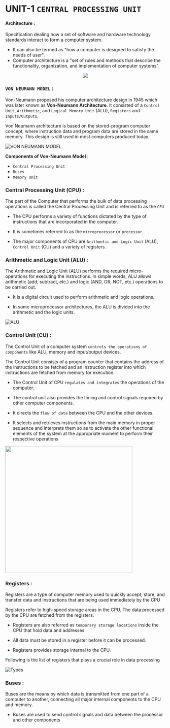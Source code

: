 # UNIT-1 `CENTRAL PROCESSING UNIT`

#### **Architecture** :
Specification dealing how a set of software and hardware technology standards interact to form a computer system.
- It can also be termed as "how a computer is designed to satisfy the needs of user".
- Computer architecture is a "set of rules and methods that describe the functionality, organization, and implementation of computer systems".
<p align="center">
<img src="https://upload.wikimedia.org/wikipedia/commons/d/d8/ABasicComputer.gif"/>
</p>

### **`VON NEUMANN MODEL`** : 
Von-Neumann proposed his computer architecture design in 1945 which was later known as **Von-Neumann Architecture**. It consisted of a `Control Unit`, `Arithmetic`, and `Logical Memory Unit` (ALU), `Registers` and `Inputs/Outputs`.

Von Neumann architecture is based on the stored-program computer concept, where instruction data and program data are stored in the same memory. This design is still used in most computers produced today.


![VON NEUMANN MODEL](https://static.javatpoint.com/tutorial/coa/images/von-neumann-model.png)

**Components of Von-Neumann Model** : 

- `Central Processing Unit` 
- `Buses` 
- `Memory Unit`   


###  **Central Processing Unit (CPU)** : 
The part of the Computer that performs the bulk of data processing operations is called the Central Processing Unit and is referred to as the `CPU` 

- The CPU performs a variety of functions dictated by the type of instructions that are incorporated in the computer.

- It is sometimes referred to as the `microprocessor` or `processor`.

- The major components of CPU are `Arithmetic and Logic Unit` (ALU), `Control Unit` (CU) and a variety of registers.


### **Arithmetic and Logic Unit (ALU)** : 

The Arithmetic and Logic Unit (ALU) performs the required micro-operations for executing the instructions. In simple words, ALU allows arithmetic (add, subtract, etc.) and logic (AND, OR, NOT, etc.) operations to be carried out.

-  It is a digital circuit used to perform arithmetic and logic operations. 

-  In some microprocessor architectures, the ALU is divided into the arithmetic and the logic units.

![ALU](https://encrypted-tbn0.gstatic.com/images?q=tbn:ANd9GcTqETcmGHdkc3V-N1NciFZQbG21TqAXyiSERA&usqp=CAU) 

### **Control Unit (CU)** : 
The Control Unit of a computer system `controls the operations of components` like ALU, memory and input/output devices.

The Control Unit consists of a program counter that contains the address of the instructions to be fetched and an instruction register into which instructions are fetched from memory for execution.

- The Control Unit of CPU `regulates and integrates` the operations of the computer. 

- The control unit also provides the timing and control signals required by other computer components. 
- It directs the `flow of data` between the CPU and the other devices. 
- It selects and retrieves instructions from the main memory in proper sequence and interprets them so as to activate the other functional elements of the system at the appropriate moment to perform their respective operations

<p>
<img src="https://media.geeksforgeeks.org/wp-content/uploads/controlunit.png" width="400"/>
</p> 

### **Registers** : 

Registers are a type of computer memory used to quickly accept, store, and transfer data and instructions that are being used immediately by the CPU

Registers refer to high-speed storage areas in the CPU. The data processed by the CPU are fetched from the registers. 

 - Registers are also referred as `temporary storage locations` inside the CPU that hold data and addresses.

- All data must be stored in a register before it can be processed.

- Registers provides storage internal to the CPU. 

Following is the list of registers that plays a crucial role in data processing

![Types](https://imgur.com/xDieCk7.jpg)    

### **Buses** : 
Buses are the means by which data is transmitted from one part of a computer to another, connecting all major internal components to the CPU and memory.

- Buses are used to send control signals and data between the processor and other components 